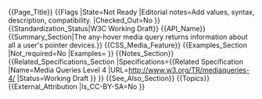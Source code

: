 {{Page_Title}}
{{Flags
|State=Not Ready
|Editorial notes=Add values, syntax, description, compatibility.
|Checked_Out=No
}}
{{Standardization_Status|W3C Working Draft}}
{{API_Name}}
{{Summary_Section|The any-hover media query returns information about all a user's pointer devices.}}
{{CSS_Media_Feature}}
{{Examples_Section
|Not_required=No
|Examples=
}}
{{Notes_Section}}
{{Related_Specifications_Section
|Specifications={{Related Specification
|Name=Media Queries Level 4
|URL=http://www.w3.org/TR/mediaqueries-4/
|Status=Working Draft
}}
}}
{{See_Also_Section}}
{{Topics}}
{{External_Attribution
|Is_CC-BY-SA=No
}}